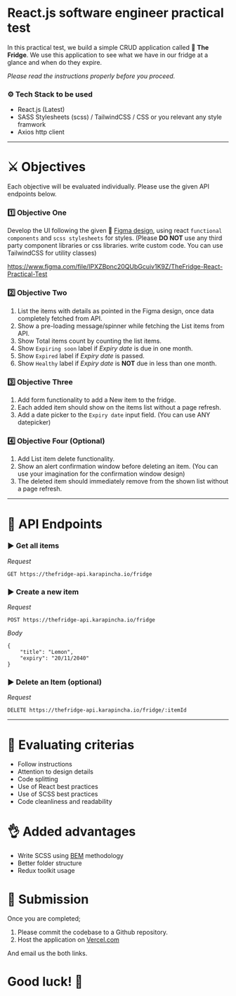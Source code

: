 # React.js software engineer practical test

In this practical test, we build a simple CRUD application called 🍔 **The Fridge**. We use this application to see what we have in our fridge at a glance and when do they expire.

_Please read the instructions properly before you proceed._

### ⚙️ Tech Stack to be used

- React.js (Latest)
- SASS Stylesheets (scss) / TailwindCSS / CSS or you relevant any style framwork
- Axios http client

---

# ⚔️ Objectives

Each objective will be evaluated individually. Please use the given API endpoints below.

### 1️⃣ Objective One

Develop the UI following the given 🎨 [Figma design](https://www.figma.com/file/IPXZBpnc20QUbGcuiv1K9Z/TheFridge-React-Practical-Test?node-id=0%3A1), using react `functional components` and `scss stylesheets` for styles. (Please **DO NOT** use any third party component libraries or css libraries. write custom code. You can use TailwindCSS for utility classes)

https://www.figma.com/file/IPXZBpnc20QUbGcuiv1K9Z/TheFridge-React-Practical-Test

### 2️⃣ Objective Two

1. List the items with details as pointed in the Figma design, once data completely fetched from API.
2. Show a pre-loading message/spinner while fetching the List items from API.
3. Show Total items count by counting the list items.
4. Show `Expiring soon` label if _Expiry date_ is due in one month.
5. Show `Expired` label if _Expiry date_ is passed.
6. Show `Healthy` label if _Expiry date_ is **NOT** due in less than one month.

### 3️⃣ Objective Three

1. Add form functionality to add a New item to the fridge.
2. Each added item should show on the items list without a page refresh.
3. Add a date picker to the `Expiry date` input field. (You can use ANY datepicker)

### 4️⃣ Objective Four (Optional)

1. Add List item delete functionality.
2. Show an alert confirmation window before deleting an item. (You can use your imagination for the confirmation window design)
3. The deleted item should immediately remove from the shown list without a page refresh.

---

# 🚥 API Endpoints

### ▶︎ Get all items

_Request_
```
GET https://thefridge-api.karapincha.io/fridge
```

### ▶︎ Create a new item

_Request_
```
POST https://thefridge-api.karapincha.io/fridge
```
_Body_
```
{
    "title": "Lemon",
    "expiry": "20/11/2040"
}
```

### ▶︎ Delete an Item (optional)

_Request_
```
DELETE https://thefridge-api.karapincha.io/fridge/:itemId
```

--- 

# 🔑 Evaluating criterias

- Follow instructions
- Attention to design details
- Code splitting
- Use of React best practices
- Use of SCSS best practices
- Code cleanliness and readability

# 👌 Added advantages 

- Write SCSS using [BEM](http://getbem.com/introduction/) methodology
- Better folder structure
- Redux toolkit usage

# 💾 Submission

Once you are completed;

1. Please commit the codebase to a Github repository.
2. Host the application on [Vercel.com](https://vercel.com/)

And email us the both links.

# Good luck! 🥂
